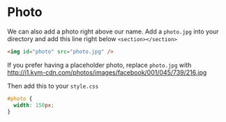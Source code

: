 # Photo

We can also add a photo right above our name. Add a `photo.jpg` into your
directory and add this line right below `<section></section>`

```html
<img id="photo" src="photo.jpg" />
```

If you prefer having a placeholder photo, replace `photo.jpg` with http://i1.kym-cdn.com/photos/images/facebook/001/045/739/216.jpg


Then add this to your `style.css`
```css
#photo {
  width: 150px;
}
```

